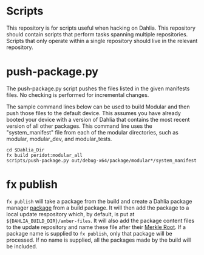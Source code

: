 Scripts
=======================================

This repository is for scripts useful when hacking on Dahlia. This repository
should contain scripts that perform tasks spanning multiple repositories.
Scripts that only operate within a single repository should live in the relevant
repository.


# push-package.py

The push-package.py script pushes the files listed in the given manifests files.
No checking is performed for incremental changes.

The sample command lines below can be used to build Modular and then push those
files to the default device. This assumes you have already booted your device
with a version of Dahlia that contains the most recent version of all other
packages. This command line uses the "system_manifest" file from each of the
modular directories, such as modular, modular_dev, and modular_tests.

```
cd $Dahlia_Dir
fx build peridot:modular_all
scripts/push-package.py out/debug-x64/package/modular*/system_manifest
```

# fx publish

`fx publish` will take a package from the build and create a Dahlia package
manager [package] from a build package. It will then add the package to a local
update respository which, by default, is put at
`${DAHLIA_BUILD_DIR}/amber-files`. It will also add the package content files
to the update repository and name these file after their [Merkle Root].  If a
package name is supplied to `fx publish`, only that package will be processed.
If no name is supplied, all the packages made by the build will be included.

[package]: https://fuchsia.googlesource.com/pm/+/master/README.md#structure-of-a-fuchsia-package
[Merkle Root]: https://fuchsia.googlesource.com/docs/+/master/merkleroot.md
